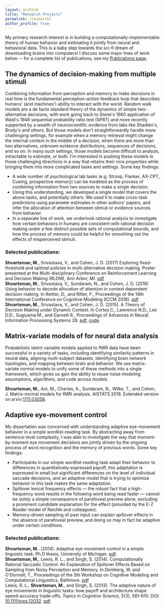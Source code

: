 ```yaml
---
layout: archive
title: "Research Projects"
permalink: /research/
author_profile: true
---
```


My primary research interest is in building a computationally-implementable theory of human behavior and estimating it jointly from neural and behavioral data. This is a baby step towards the sci-fi dream of downloading brains into computers! I discuss some major lines of work below -- for a complete list of publications, see my [Publications page](/publications/). 

## The dynamics of decision-making from multiple stimuli ##

Combining information from perception and memory to make decisions in real time is the fundamental perception-action feedback loop that describes humans' (and machines') ability to interact with the world. Random walk models are a de facto standard theory of the dynamics of simple two-alternative decisions, with work going back to Stone's 1960 application of Wald's 1948 sequential probability ratio test (SPRT) and more recently supported by a wealth of neuroscientific evidence from labs like Shadlen's, Brody's and others. But those models don't straightforwardly handle more challenging settings, for example when a memory retrieval might change the internal context in the middle of a decision, when there are more than two alternatives, unknown evidence distributions, sequences of decisions, and so on. In many such settings, those models become difficult to analyze, intractable to estimate, or both. I'm interested in pushing these models in those challenging directions in a way that retains their nice properties while bringing them into more complicated tasks and settings. Some key findings:

*  A wide number of psychological lab tasks (e.g. Stroop, Flanker, AX-CPT, Cueing, prospective memory) can be modeled as the process of combining information from two sources to make a single decision.
*  Using this understanding, we developed a single model that covers the above tasks, and potentially others. We used it to make cross-task predictions using parameter estimates in other authors' papers, and infer the allocation of attention between stimuli or evidence sources from behavior.
*  In a separate line of work, we undertook rational analysis to investigate how certain behaviors in humans are consistent with rational decision making under a few distinct possible sets of computational bounds, and how the process of memory could be helpful for smoothing out the effects of misperceived stimuli. 

### Selected publications: ###

**Shvartsman, M.**, Srivastava, V., and Cohen, J. D. (2017) Exploring fixed-threshold and optimal policies in multi-alternative decision making. Poster presented at the Multi-disciplinary Conference on Reinforcement Learning and Decision Making (RLDM), Ann Arbor, MI. [pdf](/files/rldm2017/shvartsmanSrivastavaCohen_rldm2017_submitted.pdf)  
**Shvartsman, M.**, Srivastava, V., Sundaram, N., and Cohen, J. D. (2016) Using behavior to decode allocation of attention in context dependent decision making. In Reitter, D., and Ritter, F., Proceedings of the 14th International Conference on Cognitive Modeling (ICCM 2016). [pdf](/files/shvartsman_iccm2016_cameraready.pdf)  
**Shvartsman, M.**, Srivastava, V., and Cohen, J. D. (2015). A Theory of Decision Making under Dynamic Context. In Cortes C., Lawrence N.D., Lee D.D., Sugiyama M., and Garnett R., Proceedings of Advances in Neural Information Processing Systems 28\. [pdf](/files/nips2015/shvartsmanSrivastavaCohen_nips2015_cameraready.pdf), [code](https://github.com/mshvartsman/cddm).  

## Matrix-variate models of for neural data analysis ##

Probabilistic latent variable models applied to fMRI data have been successful in a variety of tasks, including identifying similarity patterns in neural data, aligning multi-subject datasets, identifying brain network topologies, and mapping between brain and behavior. We use matrix-variate normal models to unify some of these methods into a single framework, which gives us gain the ability to reuse noise modeling assumptions, algorithms, and code across models.

**Shvartsman, M.**, Aoi, M., Charles, A., Sundaram, N., Wilke, T., and Cohen, J.  Matrix-normal models for fMRI analysis. AISTATS 2018. Extended version on arxiv:[1711.03058](https://arxiv.org/abs/1711.03058). 

## Adaptive eye-movement control

My dissertation was concerned with understanding adaptive eye-movement behavior in a simple wordlist-reading task. By abstracting away from sentence-level complexity, I was able to investigate the way that moment-by-moment eye movement decisions are jointly driven by the ongoing process of word recognition and the memory of previous words. Some key findings:

*   Participants in our simple wordlist-reading task adapt their behavior to differences in quantitatively-expressed payoff, this adaptation is expressed in small but significant differences on the level of individual saccade decisions, and an adaptive model that is trying to optimize behavior in this task makes the same adaptation.
*   Spillover lexical frequency effects — the robust fact that a high-frequency word results in the following word being read faster — cannot be solely a simple consequence of parafoveal preview alone, excluding a prominent candidate explanation for the effect (provided by the E-Z Reader model of Reichle and colleagues).
*   Memory-driven sampling of past input can explain spillover effects in the absence of parafoveal preview, and doing so may in fact be adaptive under certain conditions.

### Selected publications: ###

**Shvartsman, M.**. (2014). Adaptive eye movement control in a simple linguistic task. Ph.D thesis, University of Michigan. [pdf](/files/shvartsman_thesis.pdf).  
**Shvartsman, M.**, Lewis, R. L., and Singh, S. (2014). Computationally Rational Saccadic Control: An Explanation of Spillover Effects Based on Sampling from Noisy Perception and Memory. In Demberg, W. and O'Donnell, T., Proceedings of the 5th Workshop on Cognitive Modeling and Computational Linguistics, Baltimore. [pdf](/files/shvartsman-et-al-2014-cmcl.pdf)  
Lewis, R. L., **Shvartsman, M.**, and Singh, S. (2013). The adaptive nature of eye movements in linguistic tasks: how payoff and architecture shape speed-accuracy trade-offs. _Topics in Cognitive Science_, 5(3), 581–610\. DOI: [10.1111/tops.12032](http://dx.doi.org/10.1111/tops.12032). [pdf](/files/LewisShvartsmanSingh2013.pdf).  
